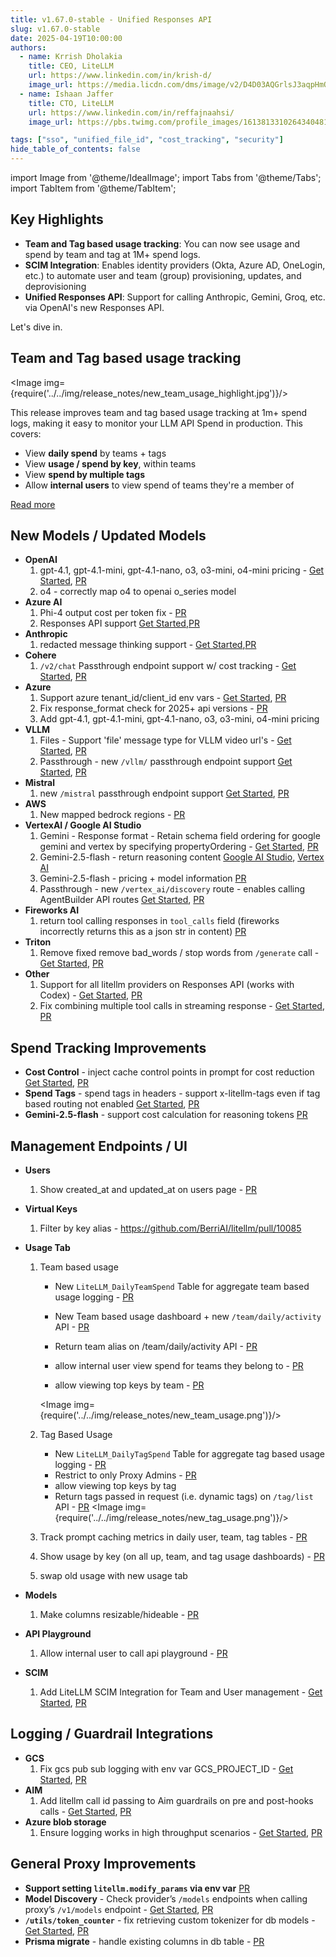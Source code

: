 ```yaml
---
title: v1.67.0-stable - Unified Responses API
slug: v1.67.0-stable
date: 2025-04-19T10:00:00
authors:
  - name: Krrish Dholakia
    title: CEO, LiteLLM
    url: https://www.linkedin.com/in/krish-d/
    image_url: https://media.licdn.com/dms/image/v2/D4D03AQGrlsJ3aqpHmQ/profile-displayphoto-shrink_400_400/B4DZSAzgP7HYAg-/0/1737327772964?e=1749686400&v=beta&t=Hkl3U8Ps0VtvNxX0BNNq24b4dtX5wQaPFp6oiKCIHD8
  - name: Ishaan Jaffer
    title: CTO, LiteLLM
    url: https://www.linkedin.com/in/reffajnaahsi/
    image_url: https://pbs.twimg.com/profile_images/1613813310264340481/lz54oEiB_400x400.jpg

tags: ["sso", "unified_file_id", "cost_tracking", "security"]
hide_table_of_contents: false
---
```

import Image from '@theme/IdealImage';
import Tabs from '@theme/Tabs';
import TabItem from '@theme/TabItem';

## Key Highlights

- **Team and Tag based usage tracking**: You can now see usage and spend by team and tag at 1M+ spend logs.
- **SCIM Integration**: Enables identity providers (Okta, Azure AD, OneLogin, etc.) to automate user and team (group) provisioning, updates, and deprovisioning
- **Unified Responses API**: Support for calling Anthropic, Gemini, Groq, etc. via OpenAI's new Responses API.

Let's dive in.

## Team and Tag based usage tracking

<Image img={require('../../img/release_notes/new_team_usage_highlight.jpg')}/>


This release improves team and tag based usage tracking at 1m+ spend logs, making it easy to monitor your LLM API Spend in production. This covers:

- View **daily spend** by teams + tags
- View **usage / spend by key**, within teams
- View **spend by multiple tags**
- Allow **internal users** to view spend of teams they're a member of

[Read more](#management-endpoints--ui)

## New Models / Updated Models

- **OpenAI**
    1. gpt-4.1, gpt-4.1-mini, gpt-4.1-nano, o3, o3-mini, o4-mini pricing - [Get Started](../../docs/providers/openai#usage), [PR](https://github.com/BerriAI/litellm/pull/9990)
    2. o4 - correctly map o4 to openai o_series model
- **Azure AI**
    1. Phi-4 output cost per token fix - [PR](https://github.com/BerriAI/litellm/pull/9880)
    2. Responses API support [Get Started](../../docs/providers/azure#azure-responses-api),[PR](https://github.com/BerriAI/litellm/pull/10116)
- **Anthropic**
    1. redacted message thinking support - [Get Started](../../docs/providers/anthropic#usage---thinking--reasoning_content),[PR](https://github.com/BerriAI/litellm/pull/10129)
- **Cohere**
    1. `/v2/chat` Passthrough endpoint support w/ cost tracking - [Get Started](../../docs/pass_through/cohere), [PR](https://github.com/BerriAI/litellm/pull/9997)
- **Azure**
    1. Support azure tenant_id/client_id env vars - [Get Started](../../docs/providers/azure#entra-id---use-tenant_id-client_id-client_secret), [PR](https://github.com/BerriAI/litellm/pull/9993)
    2. Fix response_format check for 2025+ api versions - [PR](https://github.com/BerriAI/litellm/pull/9993)
    3. Add gpt-4.1, gpt-4.1-mini, gpt-4.1-nano, o3, o3-mini, o4-mini pricing
- **VLLM**
    1. Files - Support 'file' message type for VLLM video url's - [Get Started](../../docs/providers/vllm#send-video-url-to-vllm), [PR](https://github.com/BerriAI/litellm/pull/10129)
    2. Passthrough - new `/vllm/` passthrough endpoint support [Get Started](../../docs/pass_through/vllm), [PR](https://github.com/BerriAI/litellm/pull/10002)
- **Mistral**
    1. new `/mistral` passthrough endpoint support [Get Started](../../docs/pass_through/mistral), [PR](https://github.com/BerriAI/litellm/pull/10002)
- **AWS**
    1. New mapped bedrock regions - [PR](https://github.com/BerriAI/litellm/pull/9430)
- **VertexAI / Google AI Studio**
    1. Gemini - Response format - Retain schema field ordering for google gemini and vertex by specifying propertyOrdering - [Get Started](../../docs/providers/vertex#json-schema), [PR](https://github.com/BerriAI/litellm/pull/9828)
    2. Gemini-2.5-flash - return reasoning content [Google AI Studio](../../docs/providers/gemini#usage---thinking--reasoning_content), [Vertex AI](../../docs/providers/vertex#thinking--reasoning_content)
    3. Gemini-2.5-flash - pricing + model information [PR](https://github.com/BerriAI/litellm/pull/10125)
    4. Passthrough - new `/vertex_ai/discovery` route - enables calling AgentBuilder API routes [Get Started](../../docs/pass_through/vertex_ai#supported-api-endpoints), [PR](https://github.com/BerriAI/litellm/pull/10084)
- **Fireworks AI**
    1. return tool calling responses in `tool_calls` field (fireworks incorrectly returns this as a json str in content) [PR](https://github.com/BerriAI/litellm/pull/10130)
- **Triton**
    1. Remove fixed remove bad_words / stop words from `/generate` call - [Get Started](../../docs/providers/triton-inference-server#triton-generate---chat-completion), [PR](https://github.com/BerriAI/litellm/pull/10163)
- **Other**
    1. Support for all litellm providers on Responses API (works with Codex) - [Get Started](../../docs/tutorials/openai_codex), [PR](https://github.com/BerriAI/litellm/pull/10132)
    2. Fix combining multiple tool calls in streaming response - [Get Started](../../docs/completion/stream#helper-function), [PR](https://github.com/BerriAI/litellm/pull/10040)


## Spend Tracking Improvements

- **Cost Control** - inject cache control points in prompt for cost reduction [Get Started](../../docs/tutorials/prompt_caching), [PR](https://github.com/BerriAI/litellm/pull/10000)
- **Spend Tags** - spend tags in headers - support x-litellm-tags even if tag based routing not enabled [Get Started](../../docs/proxy/request_headers#litellm-headers), [PR](https://github.com/BerriAI/litellm/pull/10000)
- **Gemini-2.5-flash** - support cost calculation for reasoning tokens [PR](https://github.com/BerriAI/litellm/pull/10141)

## Management Endpoints / UI
- **Users**
    1. Show created_at and updated_at on users page - [PR](https://github.com/BerriAI/litellm/pull/10033)
- **Virtual Keys**
    1. Filter by key alias - https://github.com/BerriAI/litellm/pull/10085
- **Usage Tab**

    1. Team based usage
        
        - New `LiteLLM_DailyTeamSpend` Table for aggregate team based usage logging - [PR](https://github.com/BerriAI/litellm/pull/10039)
        
        - New Team based usage dashboard + new `/team/daily/activity` API - [PR](https://github.com/BerriAI/litellm/pull/10081)
        - Return team alias on /team/daily/activity API - [PR](https://github.com/BerriAI/litellm/pull/10157)
        - allow internal user view spend for teams they belong to - [PR](https://github.com/BerriAI/litellm/pull/10157)
        - allow viewing top keys by team - [PR](https://github.com/BerriAI/litellm/pull/10157)

        <Image img={require('../../img/release_notes/new_team_usage.png')}/>

    2. Tag Based Usage
        - New `LiteLLM_DailyTagSpend` Table for aggregate tag based usage logging - [PR](https://github.com/BerriAI/litellm/pull/10071)
        - Restrict to only Proxy Admins - [PR](https://github.com/BerriAI/litellm/pull/10157)
        - allow viewing top keys by tag
        - Return tags passed in request (i.e. dynamic tags) on `/tag/list` API - [PR](https://github.com/BerriAI/litellm/pull/10157)
        <Image img={require('../../img/release_notes/new_tag_usage.png')}/>
    3. Track prompt caching metrics in daily user, team, tag tables - [PR](https://github.com/BerriAI/litellm/pull/10029)
    4. Show usage by key (on all up, team, and tag usage dashboards) - [PR](https://github.com/BerriAI/litellm/pull/10157)
    5. swap old usage with new usage tab
- **Models**
    1. Make columns resizable/hideable - [PR](https://github.com/BerriAI/litellm/pull/10119)
- **API Playground**
    1. Allow internal user to call api playground - [PR](https://github.com/BerriAI/litellm/pull/10157)
- **SCIM**
    1. Add LiteLLM SCIM Integration for Team and User management - [Get Started](../../docs/tutorials/scim_litellm), [PR](https://github.com/BerriAI/litellm/pull/10072)


## Logging / Guardrail Integrations
- **GCS**
    1. Fix gcs pub sub logging with env var GCS_PROJECT_ID - [Get Started](../../docs/observability/gcs_bucket_integration#usage), [PR](https://github.com/BerriAI/litellm/pull/10042)
- **AIM**
    1. Add litellm call id passing to Aim guardrails on pre and post-hooks calls - [Get Started](../../docs/proxy/guardrails/aim_security), [PR](https://github.com/BerriAI/litellm/pull/10021)
- **Azure blob storage**
    1. Ensure logging works in high throughput scenarios - [Get Started](../../docs/proxy/logging#azure-blob-storage), [PR](https://github.com/BerriAI/litellm/pull/9962)

## General Proxy Improvements

- **Support setting `litellm.modify_params` via env var** [PR](https://github.com/BerriAI/litellm/pull/9964)
- **Model Discovery** - Check provider’s `/models` endpoints when calling proxy’s `/v1/models` endpoint - [Get Started](../../docs/proxy/model_discovery), [PR](https://github.com/BerriAI/litellm/pull/9958)
- **`/utils/token_counter`** - fix retrieving custom tokenizer for db models - [Get Started](../../docs/proxy/configs#set-custom-tokenizer), [PR](https://github.com/BerriAI/litellm/pull/10047)
- **Prisma migrate** - handle existing columns in db table - [PR](https://github.com/BerriAI/litellm/pull/10138)

